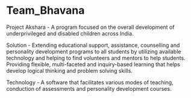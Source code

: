 # Team_Bhavana
Project Akshara - A program focused on the overall development of underprivileged and disabled children across India.

Solution - Extending educational support, assistance, counselling and personality development programs to all students by utilizing available technology and helping to find volunteers and mentors to help students. Providing flexible, multi-faceted and inquiry-based learning that helps develop logical thinking and problem solving skills.

Technology - A software that facilitates various modes of teaching, conduction of assessments and personality development courses. 
